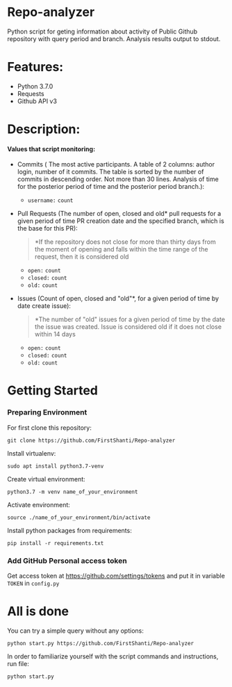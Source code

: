 # Repo-analyzer
Python script for geting information about activity of Public Github repository with query period and branch. Analysis results output to stdout.
# Features:
- Python 3.7.0
- Requests
- Github API v3
# Description:
#### Values that script monitoring:
- Commits (
The most active participants. A table of 2 columns: author login, number of it
commits. The table is sorted by the number of commits in descending order. Not
more than 30 lines. Analysis of time for the posterior period of time and the posterior period
branch.):
    - `username:` `count`
    
- Pull Requests (The number of open, closed and old* pull requests for a given period of time PR creation date and the specified branch, which is the base for this PR):
    > *If the repository does not close for more than thirty days from the moment of opening and falls within the time range of the request, then it is considered old
    -    `open:` `count`
    -    `closed:` `count`
    -    `old:` `count`  
    
- Issues (Count of open, closed and "old"*, for a given period of time by date create issue):
    > *The number of "old" issues for a given period of time by the date the issue was created. Issue is considered old if it does not close within 14 days
    -    `open:` `count`
    -    `closed:` `count`
    -    `old:` `count` 
    
# Getting Started

### Preparing Environment
For first clone this repository:

` git clone https://github.com/FirstShanti/Repo-analyzer `

Install virtualenv:

` sudo apt install python3.7-venv `

Create virtual environment:

` python3.7 -m venv name_of_your_environment `

Activate environment:

` source ./name_of_your_environment/bin/activate `

Install python packages from requirements:

` pip install -r requirements.txt `

### Add GitHub Personal access token

Get access token at https://github.com/settings/tokens and put it in variable ` TOKEN ` in ` config.py `

# All is done

You can try a simple query without any options:

` python start.py https://github.com/FirstShanti/Repo-analyzer `

In order to familiarize yourself with the script commands and instructions, run file:

` python start.py `
